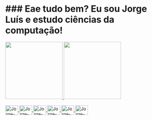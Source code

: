 # ### Eae tudo bem? Eu sou Jorge Luís e estudo ciências da computação!

<div>
  <a href="https://github.com/J0rgex19">
  <img height="180em" src="https://github-readme-stats.vercel.app/api?username=J0rgex19&show_icons=true&theme=tokyonight&include_all_commits=true&count_private=true"/>
  <img height="180em" src="https://github-readme-stats.vercel.app/api/top-langs/?username=J0rgex19&layout=compact&langs_count=20&theme=tokyonight"/>
</div>
<div style="display: inline_block"><br>
  <img align="center" alt="Jorge-C++" height="30" width="40" src="https://cdn.jsdelivr.net/gh/devicons/devicon/icons/cplusplus/cplusplus-original.svg" />
  <img align="center" alt="Jorge-Java" height="30" width="40" src="https://cdn.jsdelivr.net/gh/devicons/devicon/icons/java/java-original.svg" />
  <img align="center" alt="Jorge-Java" height="30" width="40" src="https://cdn.jsdelivr.net/gh/devicons/devicon/icons/c/c-original.svg" />
  <img align="center" alt="Jorge-Java" height="30" width="40" src="https://cdn.jsdelivr.net/gh/devicons/devicon/icons/css3/css3-original.svg" />
  <img align="center" alt="Jorge-Java" height="30" width="40" src="https://cdn.jsdelivr.net/gh/devicons/devicon/icons/html5/html5-original.svg" />
  <img align="center" alt="Jorge-Portugol" height="30" width="40" src="https://cdn.jsdelivr.net/gh/devicons/devicon/icons/Portugol/html5-original.svg" />
</div>


